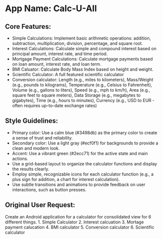 # **App Name**: Calc-U-All

## Core Features:

- Simple Calculations: Implement basic arithmetic operations: addition, subtraction, multiplication, division, percentage, and square root.
- Interest Calculations: Calculate simple and compound interest based on principal amount, interest rate, and time period.
- Mortgage Payment Calculations: Calculate mortgage payments based on loan amount, interest rate, and loan term.
- BMI Caluator: Calculate Body Mass Index based on height and weight.
- Scientific Calculator: A full featured scientific calculator
- Conversion calculator: Length (e.g., miles to kilometers), Mass/Weight (e.g., pounds to kilograms), Temperature (e.g., Celsius to Fahrenheit), Volume (e.g., gallons to liters), Speed (e.g., mph to km/h), Area (e.g., square feet to square meters), Data Storage (e.g., megabytes to gigabytes), Time (e.g., hours to minutes), Currency (e.g., USD to EUR - often requires up-to-date exchange rates)

## Style Guidelines:

- Primary color: Use a calm blue (#3498db) as the primary color to create a sense of trust and reliability.
- Secondary color: Use a light gray (#ecf0f1) for backgrounds to provide a clean and modern look.
- Accent: Use a vibrant green (#2ecc71) for the active state and main actions.
- Use a grid-based layout to organize the calculator functions and display the results clearly.
- Employ simple, recognizable icons for each calculator function (e.g., a plus sign for addition, a chart for interest calculation).
- Use subtle transitions and animations to provide feedback on user interactions, such as button presses.

## Original User Request:
Create an Android application for a calculator for consolidated view for 6 different things. 1. Simple Calculator 2. Interest calcuation 3. Mortage payment calucation 4. BMI calculator 5. Conversion calculator 6. Scientific calculator
  